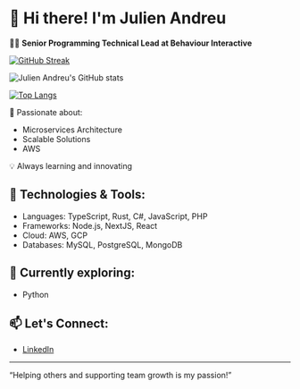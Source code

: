 # 👋 Hi there! I'm Julien Andreu

👨‍💻 **Senior Programming Technical Lead at Behaviour Interactive**

[![GitHub Streak](https://github-readme-streak-stats.herokuapp.com?user=julienandreu&theme=github-dark-blue&border_radius=0&mode=weekly)](https://git.io/streak-stats)

![Julien Andreu's GitHub stats](https://github-readme-stats.vercel.app/api?username=julienandreu&rank_icon=github&show_icons=true&border_radius=0&theme=github_dark)

[![Top Langs](https://github-readme-stats.vercel.app/api/top-langs/?username=julienandreu&layout=compact&border_radius=0&theme=github_dark)](https://github.com/julienandreu/)

🌟 Passionate about:
- Microservices Architecture
- Scalable Solutions
- AWS

💡 Always learning and innovating

## 🔧 Technologies & Tools:

- Languages: TypeScript, Rust, C#, JavaScript, PHP
- Frameworks: Node.js, NextJS, React
- Cloud: AWS, GCP
- Databases: MySQL, PostgreSQL, MongoDB

## 🌱 Currently exploring:
- Python

## 📫 Let's Connect:
- [LinkedIn](https://www.linkedin.com/in/julien-andreu/)

---

“Helping others and supporting team growth is my passion!”
